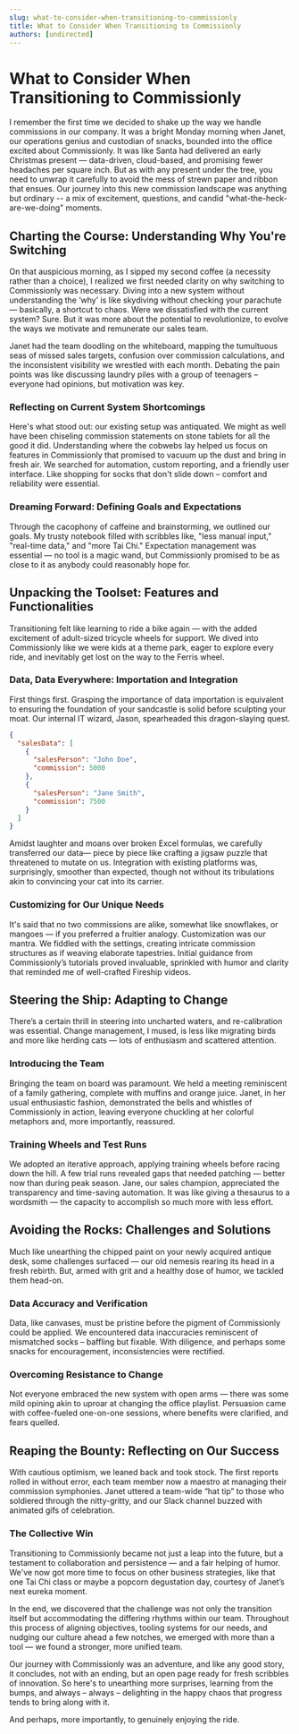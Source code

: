 ```yaml
---
slug: what-to-consider-when-transitioning-to-commissionly
title: What to Consider When Transitioning to Commissionly
authors: [undirected]
---
```



# What to Consider When Transitioning to Commissionly

I remember the first time we decided to shake up the way we handle commissions in our company. It was a bright Monday morning when Janet, our operations genius and custodian of snacks, bounded into the office excited about Commissionly. It was like Santa had delivered an early Christmas present — data-driven, cloud-based, and promising fewer headaches per square inch. But as with any present under the tree, you need to unwrap it carefully to avoid the mess of strewn paper and ribbon that ensues. Our journey into this new commission landscape was anything but ordinary -- a mix of excitement, questions, and candid "what-the-heck-are-we-doing" moments.

## Charting the Course: Understanding Why You're Switching

On that auspicious morning, as I sipped my second coffee (a necessity rather than a choice), I realized we first needed clarity on why switching to Commissionly was necessary. Diving into a new system without understanding the ‘why’ is like skydiving without checking your parachute — basically, a shortcut to chaos. Were we dissatisfied with the current system? Sure. But it was more about the potential to revolutionize, to evolve the ways we motivate and remunerate our sales team.

Janet had the team doodling on the whiteboard, mapping the tumultuous seas of missed sales targets, confusion over commission calculations, and the inconsistent visibility we wrestled with each month. Debating the pain points was like discussing laundry piles with a group of teenagers – everyone had opinions, but motivation was key.

### Reflecting on Current System Shortcomings

Here's what stood out: our existing setup was antiquated. We might as well have been chiseling commission statements on stone tablets for all the good it did. Understanding where the cobwebs lay helped us focus on features in Commissionly that promised to vacuum up the dust and bring in fresh air. We searched for automation, custom reporting, and a friendly user interface. Like shopping for socks that don't slide down – comfort and reliability were essential.

### Dreaming Forward: Defining Goals and Expectations

Through the cacophony of caffeine and brainstorming, we outlined our goals. My trusty notebook filled with scribbles like, "less manual input," "real-time data," and "more Tai Chi." Expectation management was essential — no tool is a magic wand, but Commissionly promised to be as close to it as anybody could reasonably hope for.

## Unpacking the Toolset: Features and Functionalities

Transitioning felt like learning to ride a bike again — with the added excitement of adult-sized tricycle wheels for support. We dived into Commissionly like we were kids at a theme park, eager to explore every ride, and inevitably get lost on the way to the Ferris wheel.

### Data, Data Everywhere: Importation and Integration

First things first. Grasping the importance of data importation is equivalent to ensuring the foundation of your sandcastle is solid before sculpting your moat. Our internal IT wizard, Jason, spearheaded this dragon-slaying quest. 

```json
{
  "salesData": [
    {
      "salesPerson": "John Doe",
      "commission": 5000
    },
    {
      "salesPerson": "Jane Smith",
      "commission": 7500
    }
  ]
}
```

Amidst laughter and moans over broken Excel formulas, we carefully transferred our data— piece by piece like crafting a jigsaw puzzle that threatened to mutate on us. Integration with existing platforms was, surprisingly, smoother than expected, though not without its tribulations akin to convincing your cat into its carrier.

### Customizing for Our Unique Needs

It's said that no two commissions are alike, somewhat like snowflakes, or mangoes — if you preferred a fruitier analogy. Customization was our mantra. We fiddled with the settings, creating intricate commission structures as if weaving elaborate tapestries. Initial guidance from Commissionly’s tutorials proved invaluable, sprinkled with humor and clarity that reminded me of well-crafted Fireship videos.

## Steering the Ship: Adapting to Change

There’s a certain thrill in steering into uncharted waters, and re-calibration was essential. Change management, I mused, is less like migrating birds and more like herding cats — lots of enthusiasm and scattered attention.

### Introducing the Team

Bringing the team on board was paramount. We held a meeting reminiscent of a family gathering, complete with muffins and orange juice. Janet, in her usual enthusiastic fashion, demonstrated the bells and whistles of Commissionly in action, leaving everyone chuckling at her colorful metaphors and, more importantly, reassured.

### Training Wheels and Test Runs

We adopted an iterative approach, applying training wheels before racing down the hill. A few trial runs revealed gaps that needed patching — better now than during peak season. Jane, our sales champion, appreciated the transparency and time-saving automation. It was like giving a thesaurus to a wordsmith — the capacity to accomplish so much more with less effort.

## Avoiding the Rocks: Challenges and Solutions

Much like unearthing the chipped paint on your newly acquired antique desk, some challenges surfaced — our old nemesis rearing its head in a fresh rebirth. But, armed with grit and a healthy dose of humor, we tackled them head-on.

### Data Accuracy and Verification

Data, like canvases, must be pristine before the pigment of Commissionly could be applied. We encountered data inaccuracies reminiscent of mismatched socks – baffling but fixable. With diligence, and perhaps some snacks for encouragement, inconsistencies were rectified.

### Overcoming Resistance to Change

Not everyone embraced the new system with open arms — there was some mild opining akin to uproar at changing the office playlist. Persuasion came with coffee-fueled one-on-one sessions, where benefits were clarified, and fears quelled.

## Reaping the Bounty: Reflecting on Our Success

With cautious optimism, we leaned back and took stock. The first reports rolled in without error, each team member now a maestro at managing their commission symphonies. Janet uttered a team-wide “hat tip” to those who soldiered through the nitty-gritty, and our Slack channel buzzed with animated gifs of celebration.

### The Collective Win

Transitioning to Commissionly became not just a leap into the future, but a testament to collaboration and persistence — and a fair helping of humor. We've now got more time to focus on other business strategies, like that one Tai Chi class or maybe a popcorn degustation day, courtesy of Janet’s next eureka moment.

In the end, we discovered that the challenge was not only the transition itself but accommodating the differing rhythms within our team. Throughout this process of aligning objectives, tooling systems for our needs, and nudging our culture ahead a few notches, we emerged with more than a tool — we found a stronger, more unified team.

Our journey with Commissionly was an adventure, and like any good story, it concludes, not with an ending, but an open page ready for fresh scribbles of innovation. So here's to unearthing more surprises, learning from the bumps, and always – always – delighting in the happy chaos that progress tends to bring along with it. 

And perhaps, more importantly, to genuinely enjoying the ride.